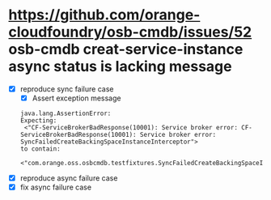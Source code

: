 
# https://github.com/orange-cloudfoundry/osb-cmdb/issues/52 osb-cmdb creat-service-instance async status is lacking message

* [x] reproduce sync failure case
   * [x] Assert exception message
  ```
  java.lang.AssertionError: 
  Expecting:
   <"CF-ServiceBrokerBadResponse(10001): Service broker error: CF-ServiceBrokerBadResponse(10001): Service broker error: SyncFailedCreateBackingSpaceInstanceInterceptor">
  to contain:
   <"com.orange.oss.osbcmdb.testfixtures.SyncFailedCreateBackingSpaceInstanceInterceptor"> 
  ```
* [x] reproduce async failure case
* [x] fix async failure case